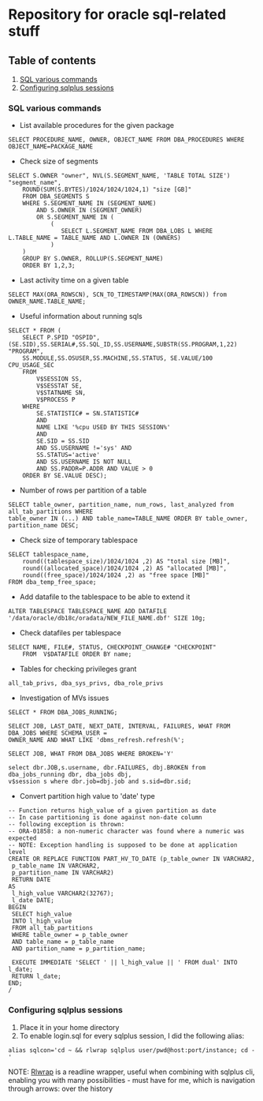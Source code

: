 # Repository for oracle sql-related stuff

## Table of contents
1. [SQL various commands](#sql-various-commands)
2. [Configuring sqlplus sessions](#configuring-sqlplus-sessions)

### SQL various commands

* List available procedures for the given package
~~~
SELECT PROCEDURE_NAME, OWNER, OBJECT_NAME FROM DBA_PROCEDURES WHERE OBJECT_NAME=PACKAGE_NAME
~~~

* Check size of segments
~~~
SELECT S.OWNER "owner", NVL(S.SEGMENT_NAME, 'TABLE TOTAL SIZE') "segment_name",
    ROUND(SUM(S.BYTES)/1024/1024/1024,1) "size [GB]"
    FROM DBA_SEGMENTS S
    WHERE S.SEGMENT_NAME IN (SEGMENT_NAME)
        AND S.OWNER IN (SEGMENT_OWNER)
        OR S.SEGMENT_NAME IN (
            (
               SELECT L.SEGMENT_NAME FROM DBA_LOBS L WHERE L.TABLE_NAME = TABLE_NAME AND L.OWNER IN (OWNERS)
            )
    )
    GROUP BY S.OWNER, ROLLUP(S.SEGMENT_NAME)
    ORDER BY 1,2,3;
~~~

* Last activity time on a given table
~~~
SELECT MAX(ORA_ROWSCN), SCN_TO_TIMESTAMP(MAX(ORA_ROWSCN)) from OWNER_NAME.TABLE_NAME;
~~~

* Useful information about running sqls
~~~
SELECT * FROM (
    SELECT P.SPID "OSPID", (SE.SID),SS.SERIAL#,SS.SQL_ID,SS.USERNAME,SUBSTR(SS.PROGRAM,1,22) "PROGRAM",
    SS.MODULE,SS.OSUSER,SS.MACHINE,SS.STATUS, SE.VALUE/100 CPU_USAGE_SEC
    FROM
        V$SESSION SS,
        V$SESSTAT SE,
        V$STATNAME SN,
        V$PROCESS P
    WHERE
        SE.STATISTIC# = SN.STATISTIC#
        AND
        NAME LIKE '%cpu USED BY THIS SESSION%'
        AND
        SE.SID = SS.SID
        AND SS.USERNAME !='sys' AND
        SS.STATUS='active'
        AND SS.USERNAME IS NOT NULL
        AND SS.PADDR=P.ADDR AND VALUE > 0
    ORDER BY SE.VALUE DESC);
~~~

* Number of rows per partition of a table
~~~
SELECT table_owner, partition_name, num_rows, last_analyzed from all_tab_partitions WHERE
table_owner IN (...) AND table_name=TABLE_NAME ORDER BY table_owner, partition_name DESC;

~~~

* Check size of temporary tablespace
~~~
SELECT tablespace_name,
    round((tablespace_size)/1024/1024 ,2) AS "total size [MB]",
    round((allocated_space)/1024/1024 ,2) AS "allocated [MB]",
    round((free_space)/1024/1024 ,2) as "free space [MB]"
FROM dba_temp_free_space;
~~~

* Add datafile to the tablespace to be able to extend it
~~~
ALTER TABLESPACE TABLESPACE_NAME ADD DATAFILE '/data/oracle/db18c/oradata/NEW_FILE_NAME.dbf' SIZE 10g;
~~~

* Check datafiles per tablespace
~~~
SELECT NAME, FILE#, STATUS, CHECKPOINT_CHANGE# "CHECKPOINT"
    FROM  V$DATAFILE ORDER BY name;
~~~

* Tables for checking privileges grant
~~~
all_tab_privs, dba_sys_privs, dba_role_privs
~~~

* Investigation of MVs issues
~~~
SELECT * FROM DBA_JOBS_RUNNING;

SELECT JOB, LAST_DATE, NEXT_DATE, INTERVAL, FAILURES, WHAT FROM DBA_JOBS WHERE SCHEMA_USER =
OWNER_NAME AND WHAT LIKE 'dbms_refresh.refresh(%';

SELECT JOB, WHAT FROM DBA_JOBS WHERE BROKEN='Y'

select dbr.JOB,s.username, dbr.FAILURES, dbj.BROKEN from dba_jobs_running dbr, dba_jobs dbj,
v$session s where dbr.job=dbj.job and s.sid=dbr.sid;
~~~

* Convert partition high value to 'date' type
~~~
-- Function returns high_value of a given partition as date
-- In case partitioning is done against non-date column 
-- following exception is thrown:
-- ORA-01858: a non-numeric character was found where a numeric was expected
-- NOTE: Exception handling is supposed to be done at application level
CREATE OR REPLACE FUNCTION PART_HV_TO_DATE (p_table_owner IN VARCHAR2,
 p_table_name IN VARCHAR2,
 p_partition_name IN VARCHAR2)
 RETURN DATE
AS
 l_high_value VARCHAR2(32767);
 l_date DATE;
BEGIN
 SELECT high_value
 INTO l_high_value
 FROM all_tab_partitions
 WHERE table_owner = p_table_owner
 AND table_name = p_table_name
 AND partition_name = p_partition_name;

 EXECUTE IMMEDIATE 'SELECT ' || l_high_value || ' FROM dual' INTO l_date;
 RETURN l_date;
END;
/
~~~


### Configuring sqlplus sessions

1. Place it in your home directory
2. To enable login.sql for every sqlplus session, I did the following alias:
~~~
alias sqlcon='cd ~ && rlwrap sqlplus user/pwd@host:port/instance; cd -'
~~~
NOTE: [Rlwrap](https://github.com/hanslub42/rlwrap) is a readline wrapper, useful when combining
with sqlplus cli, enabling you with many possibilities - must have for me, which is navigation through arrows: over the history
